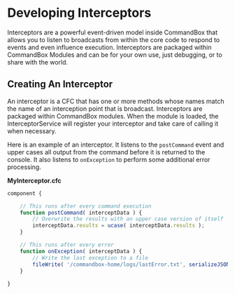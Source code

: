 # Developing Interceptors

Interceptors are a powerful event-driven model inside CommandBox that allows you to listen to broadcasts from within the core code to respond to events and even influence execution.  Interceptors are packaged within CommandBox Modules and can be for your own use, just debugging, or to share with the world.

## Creating An Interceptor

An interceptor is a CFC that has one or more methods whose names match the name of an interception point that is broadcast.  Interceptors are packaged within CommandBox modules.  When the module is loaded, the InterceptorService will register your interceptor and take care of calling it when necessary.

Here is an example of an interceptor.  It listens to the `postCommand` event and upper cases all output from the command before it is returned to the console.  It also listens to `onException` to perform some additional error processing.

**MyInterceptor.cfc**
```javascript
component {

    // This runs after every command execution
    function postCommand( interceptData ) {
        // Overwrite the results with an upper case version of itself
        interceptData.results = ucase( interceptData.results );
    }

    // This runs after every error
    function onException( interceptData ) {
        // Write the last exception to a file
        fileWrite( '/commandbox-home/logs/lastError.txt', serializeJSON( interceptData.exception ) );
    }
    
}
```
